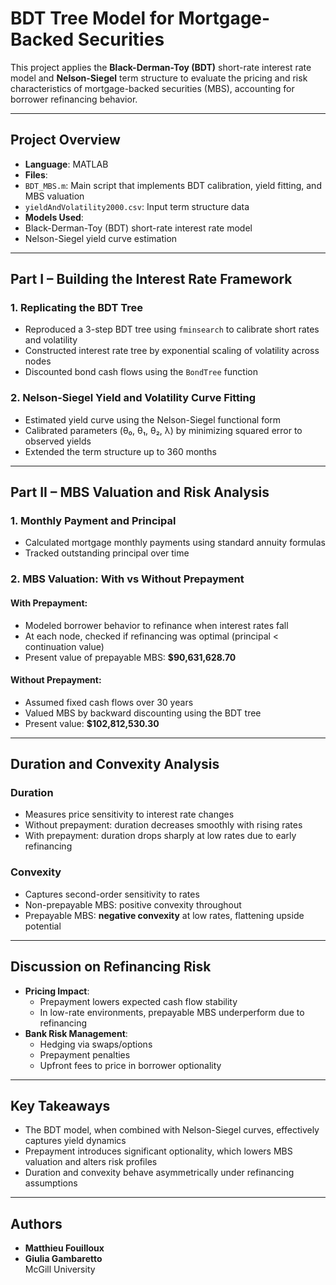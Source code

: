 # BDT Tree Model for Mortgage-Backed Securities

This project applies the **Black-Derman-Toy (BDT)** short-rate interest rate model and **Nelson-Siegel** term structure to evaluate the pricing and risk characteristics of mortgage-backed securities (MBS), accounting for borrower refinancing behavior.

---

## Project Overview

- **Language**: MATLAB  
-  **Files**:
  - `BDT_MBS.m`: Main script that implements BDT calibration, yield fitting, and MBS valuation
  - `yieldAndVolatility2000.csv`: Input term structure data
-  **Models Used**:
  - Black-Derman-Toy (BDT) short-rate interest rate model
  - Nelson-Siegel yield curve estimation

---

##  Part I – Building the Interest Rate Framework

###  1. Replicating the BDT Tree
- Reproduced a 3-step BDT tree using `fminsearch` to calibrate short rates and volatility
- Constructed interest rate tree by exponential scaling of volatility across nodes
- Discounted bond cash flows using the `BondTree` function

###  2. Nelson-Siegel Yield and Volatility Curve Fitting
- Estimated yield curve using the Nelson-Siegel functional form
- Calibrated parameters (θ₀, θ₁, θ₂, λ) by minimizing squared error to observed yields
- Extended the term structure up to 360 months

---

##  Part II – MBS Valuation and Risk Analysis

###  1. Monthly Payment and Principal
- Calculated mortgage monthly payments using standard annuity formulas
- Tracked outstanding principal over time

###  2. MBS Valuation: With vs Without Prepayment

####  With Prepayment:
- Modeled borrower behavior to refinance when interest rates fall
- At each node, checked if refinancing was optimal (principal < continuation value)
- Present value of prepayable MBS: **$90,631,628.70**

#### Without Prepayment:
- Assumed fixed cash flows over 30 years
- Valued MBS by backward discounting using the BDT tree
- Present value: **$102,812,530.30**

---

##  Duration and Convexity Analysis

###  Duration
- Measures price sensitivity to interest rate changes
- Without prepayment: duration decreases smoothly with rising rates
- With prepayment: duration drops sharply at low rates due to early refinancing

###  Convexity
- Captures second-order sensitivity to rates
- Non-prepayable MBS: positive convexity throughout
- Prepayable MBS: **negative convexity** at low rates, flattening upside potential

---

## Discussion on Refinancing Risk

- **Pricing Impact**:
  - Prepayment lowers expected cash flow stability
  - In low-rate environments, prepayable MBS underperform due to refinancing
- **Bank Risk Management**:
  - Hedging via swaps/options
  - Prepayment penalties
  - Upfront fees to price in borrower optionality

---

##  Key Takeaways

- The BDT model, when combined with Nelson-Siegel curves, effectively captures yield dynamics
- Prepayment introduces significant optionality, which lowers MBS valuation and alters risk profiles
- Duration and convexity behave asymmetrically under refinancing assumptions

---

##  Authors

- **Matthieu Fouilloux**  
- **Giulia Gambaretto**  
McGill University 

